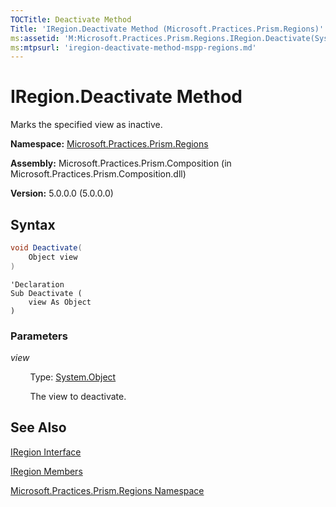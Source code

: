 ```yaml
---
TOCTitle: Deactivate Method
Title: 'IRegion.Deactivate Method (Microsoft.Practices.Prism.Regions)'
ms:assetid: 'M:Microsoft.Practices.Prism.Regions.IRegion.Deactivate(System.Object)'
ms:mtpsurl: 'iregion-deactivate-method-mspp-regions.md'
---
```


# IRegion.Deactivate Method

Marks the specified view as inactive.

**Namespace:** [Microsoft.Practices.Prism.Regions](/patterns-practices/reference/mspp-regions-namespace)

**Assembly:** Microsoft.Practices.Prism.Composition (in Microsoft.Practices.Prism.Composition.dll)

**Version:** 5.0.0.0 (5.0.0.0)

## Syntax

```C#
void Deactivate(
	Object view
)
```

```VB
'Declaration
Sub Deactivate ( 
	view As Object
)
```

### Parameters

*view*

&nbsp;&nbsp;&nbsp;&nbsp;&nbsp;&nbsp;&nbsp;&nbsp;Type: [System.Object](http://msdn.microsoft.com/en-us/library/e5kfa45b)

&nbsp;&nbsp;&nbsp;&nbsp;&nbsp;&nbsp;&nbsp;&nbsp;The view to deactivate.

## See Also

[IRegion Interface](/patterns-practices/reference/iregion-interface-mspp-regions)

[IRegion Members](/patterns-practices/reference/iregion-members-mspp-regions)

[Microsoft.Practices.Prism.Regions Namespace](/patterns-practices/reference/mspp-regions-namespace)
